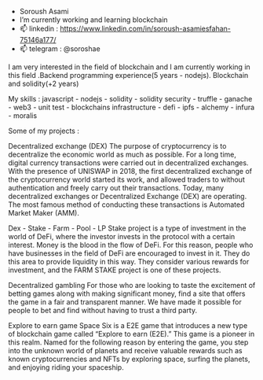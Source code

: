 - Soroush Asami
- I’m currently working and learning blockchain
- 📫 linkedin : https://www.linkedin.com/in/soroush-asamiesfahan-75146a177/
- 📫 telegram : @soroshae

I am very interested in the field of blockchain and I am currently working in this field .Backend programming experience(5 years - nodejs). Blockchain and solidity(+2 years)


My skills : 
javascript - nodejs - solidity - solidity security - truffle - ganache - web3 - unit test - blockchains infrastructure - defi - ipfs - alchemy - infura - moralis





Some of my projects : 

Decentralized exchange (DEX)
The purpose of cryptocurrency is to decentralize the economic world as much as possible. For a long time, digital currency transactions were carried out in decentralized exchanges. With the presence of UNISWAP in 2018, the first decentralized exchange of the cryptocurrency world started its work, and allowed traders to without authentication and freely carry out their transactions. Today, many decentralized exchanges or Decentralized Exchange (DEX) are operating. The most famous method of conducting these transactions is Automated Market Maker (AMM).



Dex - Stake - Farm - Pool - LP
Stake project is a type of investment in the world of DeFi, where the investor invests in the protocol with a certain interest. Money is the blood in the flow of DeFi. For this reason, people who have businesses in the field of DeFi are encouraged to invest in it. They do this area to provide liquidity in this way. They consider various rewards for investment, and the FARM STAKE project is one of these projects.


Decentralized gambling
For those who are looking to taste the excitement of betting games along with making significant money, find a site that offers the game in a fair and transparent manner. We have made it possible for people to bet and find without having to trust a third party.



Explore to earn game
Space Six is a E2E game that introduces a new type of blockchain game called “Explore to earn (E2E).” This game is a pioneer in this realm. Named for the following reason by entering the game, you step into the unknown world of planets and receive valuable rewards such as known cryptocurrencies and NFTs by exploring space, surfing the planets, and enjoying riding your spaceship.



